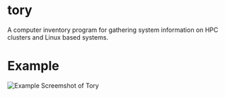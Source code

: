 # tory
A computer inventory program for gathering system information on HPC clusters and Linux based systems.

# Example
![Example Screemshot of Tory](https://alpha.app.net/walker94/post/70045375/photo/1)

